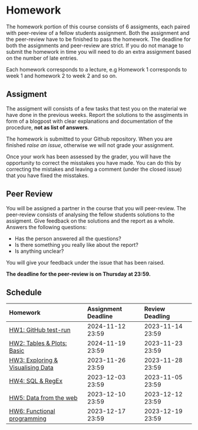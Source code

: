 # Homework

The homework portion of this course consists of 6 assigments, each paired with
peer-review of a fellow students assignment. Both the assignment and the
peer-review have to be finished to pass the homework. The deadline for both the
assignments and peer-review are strict. If you do not manage to submit the
homework in time you will need to do an extra assignment based on the number of
late entries.

Each homework corresponds to a lecture, e.g Homework 1 corresponds to week 1 and
homework 2 to week 2 and so on.

## Assigment 

The assigment will consists of a few tasks that test you on the material we have
done in the previous weeks. Report the solutions to the assgiments in form of a
blogpost with clear explanations and documentation of the procedure, **not as
list of answers**.

The homework is submitted to your Github repository. When you are finished
*raise an issue*, otherwise we will not grade your assignment.

Once your work has been assessed by the grader, you will have the opportunity to
correct the misstakes you have made. You can do this by correcting the mistakes
and leaving a comment (under the closed issue) that you have fixed the misstakes.

## Peer Review

You will be assigned a partner in the course that you will peer-review. The
peer-review consists of analysing the fellow students solutions to the assigment.
Give feedback on the solutions and the report as a whole. Answers the following
questions:

- Has the person answered all the questions? 
- Is there something you really like about the report?
- Is anything unclear? 

You will give your feedback under the issue that has been raised. 

**The deadline for the peer-review is on Thursday at 23:59.**

## Schedule

| Homework                            | Assignment  Deadline | Review Deadling         |
|:------------------------------------|:-----------|:-----------------| 
| [HW1: GitHub test-run](/homework/1) | 2024-11-12 23:59 | 2023-11-14 23:59 | 
| [HW2: Tables & Plots: Basic](/homework/2)| 2024-11-19 23:59| 2023-11-23 23:59 | 
| [HW3: Exploring & Visualising Data](/homework/3)    | 2023-11-26 23:59| 2023-11-28 23:59 | 
| [HW4: SQL & RegEx](/homework/4) | 2023-12-03 23:59 | 2023-11-05 23:59 | 
| [HW5: Data from the web]()             | 2023-12-10 23:59| 2023-12-12 23:59 | 
| [HW6: Functional programming]()       | 2023-12-17 23:59| 2023-12-19 23:59 |
